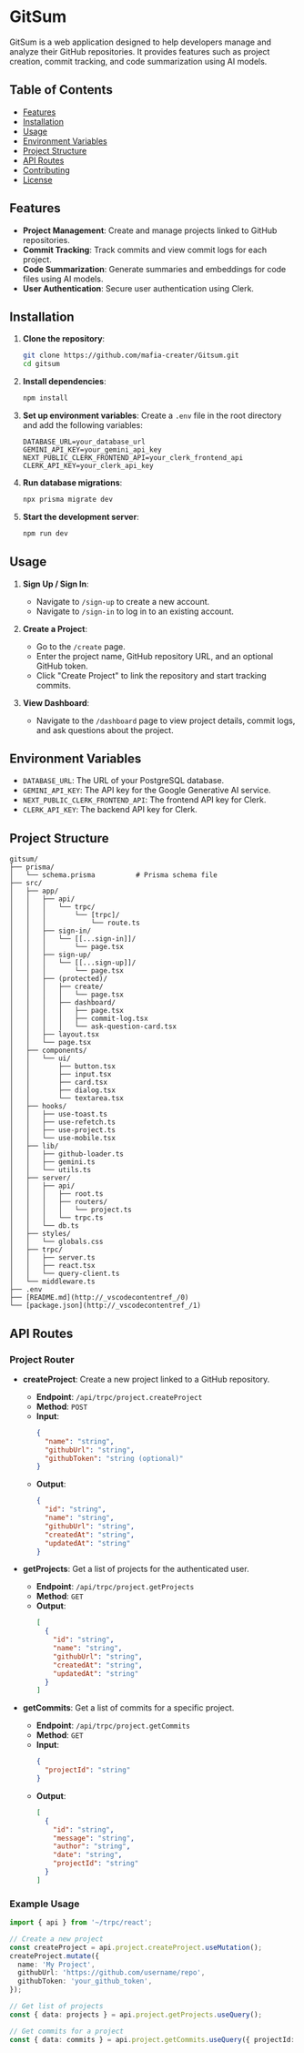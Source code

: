 # GitSum
GitSum is a web application designed to help developers manage and analyze their GitHub repositories. It provides features such as project creation, commit tracking, and code summarization using AI models.

## Table of Contents

- [Features](#features)
- [Installation](#installation)
- [Usage](#usage)
- [Environment Variables](#environment-variables)
- [Project Structure](#project-structure)
- [API Routes](#api-routes)
- [Contributing](#contributing)
- [License](#license)

## Features

- **Project Management**: Create and manage projects linked to GitHub repositories.
- **Commit Tracking**: Track commits and view commit logs for each project.
- **Code Summarization**: Generate summaries and embeddings for code files using AI models.
- **User Authentication**: Secure user authentication using Clerk.

## Installation

1. **Clone the repository**:
    ```bash
    git clone https://github.com/mafia-creater/Gitsum.git
    cd gitsum
    ```

2. **Install dependencies**:
    ```bash
    npm install
    ```

3. **Set up environment variables**:
    Create a `.env` file in the root directory and add the following variables:
    ```env
    DATABASE_URL=your_database_url
    GEMINI_API_KEY=your_gemini_api_key
    NEXT_PUBLIC_CLERK_FRONTEND_API=your_clerk_frontend_api
    CLERK_API_KEY=your_clerk_api_key
    ```

4. **Run database migrations**:
    ```bash
    npx prisma migrate dev
    ```

5. **Start the development server**:
    ```bash
    npm run dev
    ```

## Usage

1. **Sign Up / Sign In**:
    - Navigate to `/sign-up` to create a new account.
    - Navigate to `/sign-in` to log in to an existing account.

2. **Create a Project**:
    - Go to the `/create` page.
    - Enter the project name, GitHub repository URL, and an optional GitHub token.
    - Click "Create Project" to link the repository and start tracking commits.

3. **View Dashboard**:
    - Navigate to the `/dashboard` page to view project details, commit logs, and ask questions about the project.

## Environment Variables

- `DATABASE_URL`: The URL of your PostgreSQL database.
- `GEMINI_API_KEY`: The API key for the Google Generative AI service.
- `NEXT_PUBLIC_CLERK_FRONTEND_API`: The frontend API key for Clerk.
- `CLERK_API_KEY`: The backend API key for Clerk.

## Project Structure

```plaintext
gitsum/
├── prisma/
│   └── schema.prisma          # Prisma schema file
├── src/
│   ├── app/
│   │   ├── api/
│   │   │   └── trpc/
│   │   │       └── [trpc]/
│   │   │           └── route.ts
│   │   ├── sign-in/
│   │   │   └── [[...sign-in]]/
│   │   │       └── page.tsx
│   │   ├── sign-up/
│   │   │   └── [[...sign-up]]/
│   │   │       └── page.tsx
│   │   ├── (protected)/
│   │   │   ├── create/
│   │   │   │   └── page.tsx
│   │   │   ├── dashboard/
│   │   │   │   ├── page.tsx
│   │   │   │   ├── commit-log.tsx
│   │   │   │   └── ask-question-card.tsx
│   │   ├── layout.tsx
│   │   └── page.tsx
│   ├── components/
│   │   └── ui/
│   │       ├── button.tsx
│   │       ├── input.tsx
│   │       ├── card.tsx
│   │       ├── dialog.tsx
│   │       └── textarea.tsx
│   ├── hooks/
│   │   ├── use-toast.ts
│   │   ├── use-refetch.ts
│   │   ├── use-project.ts
│   │   └── use-mobile.tsx
│   ├── lib/
│   │   ├── github-loader.ts
│   │   ├── gemini.ts
│   │   └── utils.ts
│   ├── server/
│   │   ├── api/
│   │   │   ├── root.ts
│   │   │   ├── routers/
│   │   │   │   └── project.ts
│   │   │   └── trpc.ts
│   │   └── db.ts
│   ├── styles/
│   │   └── globals.css
│   ├── trpc/
│   │   ├── server.ts
│   │   ├── react.tsx
│   │   └── query-client.ts
│   └── middleware.ts
├── .env
├── [README.md](http://_vscodecontentref_/0)
└── [package.json](http://_vscodecontentref_/1)
```

## API Routes

### Project Router

- **createProject**: Create a new project linked to a GitHub repository.
  - **Endpoint**: `/api/trpc/project.createProject`
  - **Method**: `POST`
  - **Input**:
    ```json
    {
      "name": "string",
      "githubUrl": "string",
      "githubToken": "string (optional)"
    }
    ```
  - **Output**:
    ```json
    {
      "id": "string",
      "name": "string",
      "githubUrl": "string",
      "createdAt": "string",
      "updatedAt": "string"
    }
    ```

- **getProjects**: Get a list of projects for the authenticated user.
  - **Endpoint**: `/api/trpc/project.getProjects`
  - **Method**: `GET`
  - **Output**:
    ```json
    [
      {
        "id": "string",
        "name": "string",
        "githubUrl": "string",
        "createdAt": "string",
        "updatedAt": "string"
      }
    ]
    ```

- **getCommits**: Get a list of commits for a specific project.
  - **Endpoint**: `/api/trpc/project.getCommits`
  - **Method**: `GET`
  - **Input**:
    ```json
    {
      "projectId": "string"
    }
    ```
  - **Output**:
    ```json
    [
      {
        "id": "string",
        "message": "string",
        "author": "string",
        "date": "string",
        "projectId": "string"
      }
    ]
    ```

### Example Usage

```typescript
import { api } from '~/trpc/react';

// Create a new project
const createProject = api.project.createProject.useMutation();
createProject.mutate({
  name: 'My Project',
  githubUrl: 'https://github.com/username/repo',
  githubToken: 'your_github_token',
});

// Get list of projects
const { data: projects } = api.project.getProjects.useQuery();

// Get commits for a project
const { data: commits } = api.project.getCommits.useQuery({ projectId: 'project_id' });

